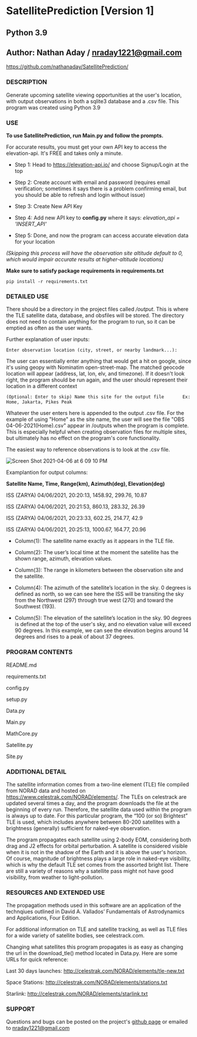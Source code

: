 # SatellitePrediction [Version 1]
## Python 3.9
## Author: Nathan Aday / nraday1221@gmail.com
https://github.com/nathanaday/SatellitePrediction/

### DESCRIPTION
Generate upcoming satellite viewing opportunities at the user's location, with output observations in 
both a sqlite3 database and a .csv file. This program was created using Python 3.9

### USE
**To use SatellitePrediction, run Main.py and follow the prompts.**

For accurate results, you must get your own API key to access the elevation-api. It's FREE and takes only a minute.

- Step 1: Head to https://elevation-api.io/ and choose Signup/Login at the top

- Step 2: Create account with email and password (requires email verification; sometimes it says there is a problem 
confirming email, but you should be able to refresh and login without issue)

- Step 3: Create New API Key

- Step 4: Add new API key to **config.py** where it says:  *elevation_api = 'INSERT_API'*

- Step 5: Done, and now the program can access accurate elevation data for your location

*(Skipping this process will have the observation site altitude default to 0, which would impair accurate results 
at higher-altitude locations)*


**Make sure to satisfy package requirements in requirements.txt**

`pip install -r requirements.txt`





### DETAILED USE

There should be a directory in the project files called */output*. This is where the TLE satellite data, database, and 
obsfiles will be stored. The directory does not need to contain anything for the program to run, so it can be emptied 
as often as the user wants.

Further explanation of user inputs:

`Enter observation location (city, street, or nearby landmark...):`

The user can essentially enter anything that would get a hit on google, since it's using geopy with Nominatim 
open-street-map. The matched geocode location will appear (address, lat, lon, elv, and timezone). If it doesn't 
look right, the program should be run again, and the user should represent their location in a different context

`(Optional: Enter to skip) Name this site for the output file	    Ex: Home, Jakarta, Pikes Peak`
    
Whatever the user enters here is appended to the output .csv file. For the example of using "Home" as the site 
name, the user will see the file "OBS 04-06-2021(Home).csv" appear in /outputs when the program is complete.
This is especially helpful when creating observation files for multiple sites, but ultimately has no effect on the 
program's core functionality.


The easiest way to reference observations is to look at the .csv file. 


![Screen Shot 2021-04-06 at 6 09 10 PM](https://user-images.githubusercontent.com/79942554/113796069-3a13bc00-9703-11eb-9b3b-24c89793f12a.png)



Examplantion for output columns:

**Satellite Name,	Time,	Range(km),	Azimuth(deg),	Elevation(deg)**

ISS (ZARYA)	04/06/2021, 20:20:13,	1458.92,	299.76,	10.87

ISS (ZARYA)	04/06/2021, 20:21:53,	860.13,	283.32,	26.39

ISS (ZARYA)	04/06/2021, 20:23:33,	602.25,	214.77,	42.9

ISS (ZARYA)	04/06/2021, 20:25:13,	1000.67,	164.77,	20.96

- Column(1): The satellite name exactly as it appears in the TLE file.

- Column(2): The user’s local time at the moment the satellite has the shown range, azimuth, elevation values.

- Column(3): The range in kilometers between the observation site and the satellite.

- Column(4): The azimuth of the satellite’s location in the sky. 0 degrees is defined as north, so we can see here the ISS
will be transiting the sky from the Northwest (297) through true west (270) and toward the Southwest (193).

- Column(5): The elevation of the satellite’s location in the sky. 90 degrees is defined at the top of the user's sky, and
no elevation value will exceed 90 degrees. In this example, we can see the elevation begins around 14 degrees and rises
to a peak of about 37 degrees.


### PROGRAM CONTENTS
README.md 

requirements.txt 

config.py 

setup.py 

Data.py 

Main.py 

MathCore.py 

Satellite.py 

Site.py


### ADDITIONAL DETAIL
The satellite information comes from a two-line element (TLE) file compiled from NORAD data and hosted
on https://www.celestrak.com/NORAD/elements/. The TLEs on celestrack are updated several times a day, and the program
downloads the file at the beginning of every run. Therefore, the satellite data used within the program is always up to
date. For this particular program, the “100 (or so) Brightest” TLE is used, which includes anywhere between 80-200
satellites with a brightness (generally) sufficient for naked-eye observation.

The program propagates each satellite using 2-body EOM, considering both drag and J2 effects for orbital perturbation. 
A satellite is considered visible when it is not in the shadow of the Earth and it is above the user's horizon. Of 
course, magnitude of brightness plays a large role in naked-eye visibility, which is why the default TLE set comes from
the assorted bright list. There are still a variety of reasons why a satellite pass might not have good visibility, 
from weather to light-pollution.


### RESOURCES AND EXTENDED USE
The propagation methods used in this software are an application of the technqiues outlined in David A. Vallados’ 
Fundamentals of Astrodynamics and Applications, Four Edition.

For additional information on TLE and satellite tracking, as well as TLE files for a wide variety of satellite bodies,
see celestrack.com.

Changing what satellites this program propagates is as easy as changing the url in the download_tle() method located in
Data.py. Here are some URLs for quick reference:

Last 30 days launches: http://celestrak.com/NORAD/elements/tle-new.txt

Space Stations: http://celestrak.com/NORAD/elements/stations.txt

Starlink: http://celestrak.com/NORAD/elements/starlink.txt

### SUPPORT
Questions and bugs can be posted on the project's [github page](https://github.com/nathanaday/SatellitePrediction) or 
emailed to nraday1221@gmail.com
